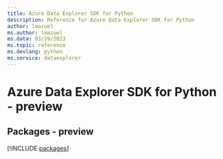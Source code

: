 ```yaml
---
title: Azure Data Explorer SDK for Python
description: Reference for Azure Data Explorer SDK for Python
author: lmazuel
ms.author: lmazuel
ms.data: 03/29/2023
ms.topic: reference
ms.devlang: python
ms.service: dataexplorer
---
```

# Azure Data Explorer SDK for Python - preview
## Packages - preview
[!INCLUDE [packages](data-explorer-index.md)]